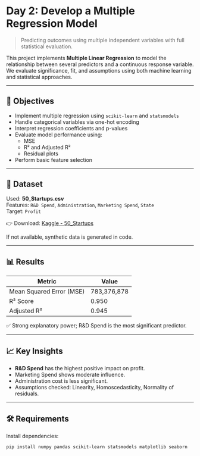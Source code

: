 # Day 2: Develop a Multiple Regression Model

> Predicting outcomes using multiple independent variables with full statistical evaluation.

This project implements **Multiple Linear Regression** to model the relationship between several predictors and a continuous response variable. We evaluate significance, fit, and assumptions using both machine learning and statistical approaches.

---

## 🎯 Objectives
- Implement multiple regression using `scikit-learn` and `statsmodels`
- Handle categorical variables via one-hot encoding
- Interpret regression coefficients and p-values
- Evaluate model performance using:
  - MSE
  - R² and Adjusted R²
  - Residual plots
- Perform basic feature selection

---

## 🧪 Dataset
Used: **50_Startups.csv**  
Features: `R&D Spend`, `Administration`, `Marketing Spend`, `State`  
Target: `Profit`

👉 Download: [Kaggle - 50_Startups](https://www.kaggle.com/farhanmd29/50-startups)

If not available, synthetic data is generated in code.

---

## 📊 Results

| Metric | Value |
|-------|-------|
| Mean Squared Error (MSE) | 783,376,878 |
| R² Score | 0.950 |
| Adjusted R² | 0.945 |

✅ Strong explanatory power; R&D Spend is the most significant predictor.

---

## 📈 Key Insights
- **R&D Spend** has the highest positive impact on profit.
- Marketing Spend shows moderate influence.
- Administration cost is less significant.
- Assumptions checked: Linearity, Homoscedasticity, Normality of residuals.

---

## 🛠 Requirements

Install dependencies:
```bash
pip install numpy pandas scikit-learn statsmodels matplotlib seaborn
